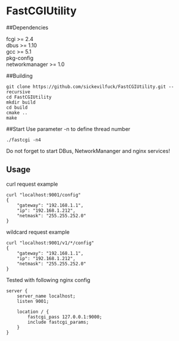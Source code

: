# FastCGIUtility

##Dependencies

fcgi >= 2.4  
dbus >= 1.10  
gcc >= 5.1  
pkg-config  
networkmanager >= 1.0

##Building
```
git clone https://github.com/sickevilfuck/FastCGIUtility.git --recursive
cd FastCGIUtility
mkdir build
cd build
cmake ..
make
```

##Start
Use parameter -n to define thread number
```
./fastcgi -n4
```
Do not forget to start DBus, NetworkMananger and nginx services!

## Usage
curl request example  

```
curl "localhost:9001/config"
{
    "gateway": "192.168.1.1",
    "ip": "192.168.1.212",
    "netmask": "255.255.252.0"
}
```

wildcard request example  

```
curl "localhost:9001/v1/*/config"
{
    "gateway": "192.168.1.1",
    "ip": "192.168.1.212",
    "netmask": "255.255.252.0"
}
```

Tested with following nginx config
```
server { 
    server_name localhost; 
    listen 9001;    

    location / { 
        fastcgi_pass 127.0.0.1:9000; 
        include fastcgi_params; 
    }   
}
```
